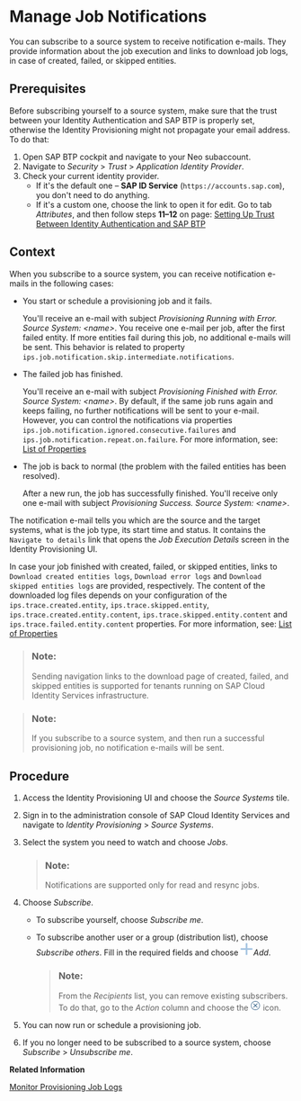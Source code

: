 <!-- loiod055bc278e614713916090c532e3859f -->

# Manage Job Notifications

You can subscribe to a source system to receive notification e-mails. They provide information about the job execution and links to download job logs, in case of created, failed, or skipped entities.



<a name="loiod055bc278e614713916090c532e3859f__prereq_dty_bjp_2pb"/>

## Prerequisites

Before subscribing yourself to a source system, make sure that the trust between your Identity Authentication and SAP BTP is properly set, otherwise the Identity Provisioning might not propagate your email address. To do that:

1.  Open SAP BTP cockpit and navigate to your Neo subaccount.
2.  Navigate to *Security* \> *Trust* \> *Application Identity Provider*.
3.  Check your current identity provider.
    -   If it's the default one – **SAP ID Service** \(`https://accounts.sap.com`\), you don't need to do anything.
    -   If it's a custom one, choose the link to open it for edit. Go to tab *Attributes*, and then follow steps **11–12** on page: [Setting Up Trust Between Identity Authentication and SAP BTP](https://help.sap.com/viewer/ea72206b834e4ace9cd834feed6c0e09/Cloud/en-US/0df6abc18397483dbb34b87dcc0622c7.html)




<a name="loiod055bc278e614713916090c532e3859f__context_snf_qlc_5z"/>

## Context

When you subscribe to a source system, you can receive notification e-mails in the following cases:

-   You start or schedule a provisioning job and it fails.

    You'll receive an e-mail with subject *Provisioning Running with Error. Source System: <name\>*. You receive one e-mail per job, after the first failed entity. If more entities fail during this job, no additional e-mails will be sent. This behavior is related to property `ips.job.notification.skip.intermediate.notifications`.

-   The failed job has finished.

    You'll receive an e-mail with subject *Provisioning Finished with Error. Source System: <name\>*. By default, if the same job runs again and keeps failing, no further notifications will be sent to your e-mail. However, you can control the notifications via properties `ips.job.notification.ignored.consecutive.failures` and `ips.job.notification.repeat.on.failure`. For more information, see: [List of Properties](../list-of-properties-d6f3577.md)

-   The job is back to normal \(the problem with the failed entities has been resolved\).

    After a new run, the job has successfully finished. You'll receive only one e-mail with subject *Provisioning Success. Source System: <name\>*.


The notification e-mail tells you which are the source and the target systems, what is the job type, its start time and status. It contains the `Navigate to details` link that opens the *Job Execution Details* screen in the Identity Provisioning UI.

In case your job finished with created, failed, or skipped entities, links to `Download created entities logs`, `Download error logs` and `Download skipped entities logs` are provided, respectively. The content of the downloaded log files depends on your configuration of the `ips.trace.created.entity`, `ips.trace.skipped.entity`, `ips.trace.created.entity.content`, `ips.trace.skipped.entity.content` and `ips.trace.failed.entity.content` properties. For more information, see: [List of Properties](../list-of-properties-d6f3577.md)

> ### Note:  
> Sending navigation links to the download page of created, failed, and skipped entities is supported for tenants running on SAP Cloud Identity Services infrastructure.

> ### Note:  
> If you subscribe to a source system, and then run a successful provisioning job, no notification e-mails will be sent.



## Procedure

1.  Access the Identity Provisioning UI and choose the *Source Systems* tile.

2.  Sign in to the administration console of SAP Cloud Identity Services and navigate to *Identity Provisioning* \> *Source Systems*.

3.  Select the system you need to watch and choose *Jobs*.

    > ### Note:  
    > Notifications are supported only for read and resync jobs.

4.  Choose *Subscribe*.

    -   To subscribe yourself, choose *Subscribe me*.
    -   To subscribe another user or a group \(distribution list\), choose *Subscribe others*. Fill in the required fields and choose ![](../Operation-Guide/images/IPS_Add_Icon_711b870.png)*Add*.

        > ### Note:  
        > From the *Recipients* list, you can remove existing subscribers. To do that, go to the *Action* column and choose the ![](../Operation-Guide/images/Unsubscribe_User_21262b8.png) icon.


5.  You can now run or schedule a provisioning job.

6.  If you no longer need to be subscribed to a source system, choose *Subscribe* \> *Unsubscribe me*.


**Related Information**  


[Monitor Provisioning Job Logs](monitor-provisioning-job-logs-e5b5176.md "Job logs display information about the execution of provisioning jobs. Each row in the list of job logs shows information about one execution of a job.")

